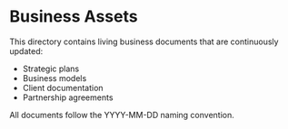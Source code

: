 # Business Assets

This directory contains living business documents that are continuously updated:
- Strategic plans
- Business models
- Client documentation
- Partnership agreements

All documents follow the YYYY-MM-DD naming convention.
